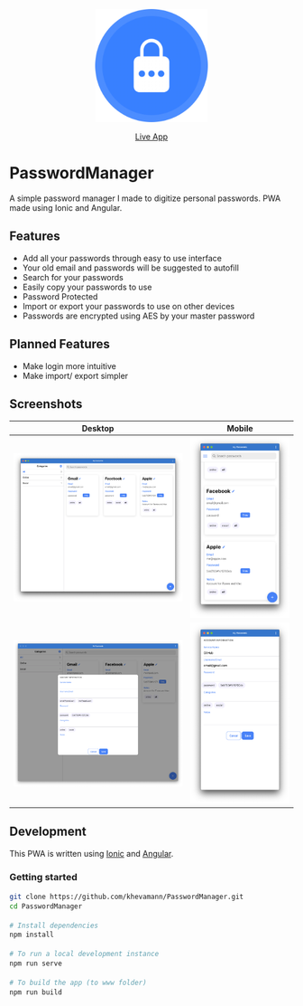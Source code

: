 <p align="center">
   <img alt="PasswordManager Logo" title="PasswordManager Logo" src="src/assets/icons/icon-512x512.png" target="_blank" width="200">
</p>

<p align="center">
  <a href="http://moms-passwords.firebaseapp.com/" target='_blank'>Live App</a>
</p>

# PasswordManager
A simple password manager I made to digitize personal passwords. PWA made using Ionic and Angular.

## Features

- Add all your passwords through easy to use interface
- Your old email and passwords will be suggested to autofill
- Search for your passwords
- Easily copy your passwords to use
- Password Protected
- Import or export your passwords to use on other devices
- Passwords are encrypted using AES by your master password

## Planned Features

- Make login more intuitive
- Make import/ export simpler


## Screenshots

Desktop                                   |  Mobile
:----------------------------------------:|:-------------------------:
![Desktop Screenshot](docs/desktop1.png)  |  ![Mobile Screenshot](docs/mobile1.png)
![Desktop Screenshot](docs/desktop2.png)  |  ![Mobile Screenshot](docs/mobile2.png)

## Development

This PWA is written using [Ionic](https://ionicframework.com/) and [Angular](https://angular.io/).

### Getting started

```sh
git clone https://github.com/khevamann/PasswordManager.git
cd PasswordManager

# Install dependencies
npm install

# To run a local development instance
npm run serve

# To build the app (to www folder)
npm run build
```
